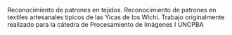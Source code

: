 Reconocimiento de patrones en tejidos.
Reconocimiento de patrones en textiles artesanales tipicos de las Yicas de los Wichi.
Trabajo originalmente realizado para la cátedra de Procesamiento de Imágenes I UNCPBA
